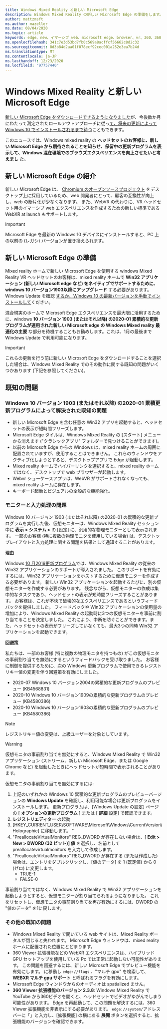 ```yaml
---
title: Windows Mixed Reality と新しい Microsoft Edge
description: Windows Mixed Reality の新しい Microsoft Edge の準備をします。 予想される変更、検索対象の更新、および既知の問題が含まれます。
author: mattzmsft
ms.author: mazeller
ms.date: 08/04/2020
ms.topic: article
keywords: edge、new、イマーシブ web、microsoft edge、browser、vr、360、360 video、360 viewer、webxr、webvr
ms.openlocfilehash: 341c7e3d53bd7fb0c569a8acffcf56662c8d2c32
ms.sourcegitcommit: 8d3b84d2aa01f078ecf92cec001a252e3ea7b24d
ms.translationtype: MT
ms.contentlocale: ja-JP
ms.lasthandoff: 12/23/2020
ms.locfileid: "97757440"
---
```

# <a name="windows-mixed-reality-and-the-new-microsoft-edge"></a>Windows Mixed Reality と新しい Microsoft Edge

[新しい Microsoft Edge をダウンロードできるようになりました](https://blogs.windows.com/windowsexperience/?p=173496)が、今後数か月にわたって測定されたロールアウトアプローチに従っ[て、将来の更新によって Windows 10 でインストールされるまで待つ](https://blogs.windows.com/msedgedev/2020/01/15/upgrading-new-microsoft-edge-79-chromium/)こともできます。 

このニュースでは、Windows mixed reality の **ヘッドセットのお客様に、新しい Microsoft Edge から期待されることを知らせ、保留中の更新プログラムを表示して、Windows 混在環境でのブラウズエクスペリエンスを向上させたいと考えまし** た。

## <a name="introducing-the-new-microsoft-edge"></a>新しい Microsoft Edge の紹介

新しい Microsoft Edge は、 [Chromium のオープンソースプロジェクト](https://blogs.windows.com/windowsexperience/2018/12/06/microsoft-edge-making-the-web-better-through-more-open-source-collaboration/) をデスクトップ上に採用しているため、web 開発者にとって、顧客の互換性が向上し、web の断片化が少なくなります。 また、WebVR の代わりに、VR ヘッドセット用のイマーシブ web エクスペリエンスを作成するための新しい標準である WebXR at launch もサポートします。

>[!IMPORTANT]
>Microsoft Edge を最新の Windows 10 デバイスにインストールすると、PC 上の以前の (レガシ) バージョンが置き換えられます。

## <a name="getting-ready-for-the-new-microsoft-edge"></a>新しい Microsoft Edge の準備

Mixed reality ホームで新しい Microsoft Edge を使用する windows Mixed Reality VR ヘッドセットのお客様は、mixed reality ホームで **Win32 アプリケーション (新しい Microsoft edge など) をネイティブでサポートするために、windows 10 バージョン1903以降にアップグレード** する必要があります。 Windows Update を確認 [するか、Windows 10 の最新バージョンを手動でインストールして](https://www.microsoft.com/en-us/software-download/windows10)ください。

混合現実のホームで Microsoft Edge エクスペリエンスを最大限に活用するために、windows **10 バージョン 1903 (またはそれ以降) の2020-01 累積的な更新プログラムが適用された新しい Microsoft edge の Windows Mixed reality 最適化の主要** な部分を待機することもお勧めします。これは、1月の最後まで Windows Update で利用可能になります。

>[!IMPORTANT]
>これらの更新を行う前に新しい Microsoft Edge をダウンロードすることを選択した場合は、Windows Mixed Reality でのその動作に関する既知の問題がいくつかあります (下記を参照してください)。

## <a name="known-issues"></a>既知の問題

### <a name="known-issues-resolved-by-the-2020-01-cumulative-update-for-windows-10-version-1903-or-later"></a>Windows 10 バージョン 1903 (またはそれ以降) の2020-01 累積更新プログラムによって解決された既知の問題

- 新しい Microsoft Edge を含む任意の Win32 アプリを起動すると、ヘッドセットの表示が短時間フリーズします。
- Microsoft Edge タイルは、Windows Mixed Reality の [スタート] メニューから消えます ("クラシックアプリ" フォルダーで見つけることができます)。
- 以前の Microsoft Edge からの Windows は、mixed reality ホームの周囲に配置されていますが、使用することはできません。 これらのウィンドウをアクティブ化しようとすると、デスクトップアプリで Edge が起動します。
- Mixed reality ホームでハイパーリンクを選択すると、mixed reality ホームではなく、デスクトップで web ブラウザーが起動します。
- Webvr ショーケースアプリは、WebVR がサポートされなくなっても、mixed reality ホームに存在します。
- キーボード起動とビジュアルの全般的な機能強化。

### <a name="monitor-and-input-handling-issues"></a>モニターと入力処理の問題

Windows 10 バージョン 1903 (またはそれ以降) の2020-01 の累積的な更新プログラムを実行した後、仮想モニターは、Windows Mixed Reality セッション中に **表示 > システム >** の [設定] に、汎用的な物理モニターとして表示されます。 一部のお客様 (特に複数の物理モニタを使用している場合) は、デスクトップレイアウトと入力処理に関する問題を結果として通知することがあります。

**理由**

Windows [10 月2019更新プログラム](https://docs.microsoft.com/windows/mixed-reality/enthusiast-guide/release-notes-may-2019)では、Windows Mixed Reality の従来の Win32 アプリケーションのサポートが導入されました。 このサポートを有効にするには、Win32 アプリケーションをホストするために仮想モニターを作成する必要があります。 新しい Win32 アプリケーションを起動するたびに、別の仮想モニターを作成する必要があります。 残念ながら、仮想モニターの作成は集中的なタスクであり、ヘッドセットの表示が短時間フリーズすることがあります。 お客様は、これが不快で破壊的なエクスペリエンスであるというフィードバックを提供しました。 フィードバックや Win32 アプリケーションの使用量の増加により、Windows Mixed Reality の起動時に3つの仮想モニターを事前に割り当てることを決定しました。 これにより、中断を防ぐことができます。また、ヘッドセットの表示がフリーズしていなくても、最大3つの同時 Win32 アプリケーションを起動できます。

**回避策**

私たちは、一部のお客様 (特に複数の物理モニタを持つもの) がこの仮想モニタの事前割り当てを無効にするというフィードバックを受け取りました。 お客様に制御を提供するために、次の Windows 更新プログラムで使用できるレジストリキー値の変更を伴う回避策を有効にしました。

- 2020-07 Windows 10 バージョン2004の累積的な更新プログラムのプレビュー (KB4568831)
- 2020-10 Windows 10 バージョン1909の累積的な更新プログラムのプレビュー (KB4580386)
- 2020-10 Windows 10 バージョン1903の累積的な更新プログラムのプレビュー (KB4580386)

>[!NOTE]
>レジストリキー値の変更は、上級ユーザーを対象としています。

>[!WARNING]
>仮想モニタの事前割り当てを無効にすると、Windows Mixed Reality で Win32 アプリケーション (ストリーム、新しい Microsoft Edge、または Google Chrome など) を起動したときにヘッドセットが短時間で表示されることがあります。

仮想モニタの事前割り当てを無効にするには:
1. 上記のいずれかの Windows 10 累積的な更新プログラムのプレビューバージョンの **Windows Update** を確認し、利用可能な場合は更新プログラムをインストールします。 更新プログラムは、[Windows Update の設定] ページの [ **オプションの更新プログラム** ] または [ **詳細** 設定] で確認できます。
2. **レジストリエディター** の起動
3. [HKEY_CURRENT_USER\SOFTWARE\Microsoft\Windows\CurrentVersion\Holographic] に移動します。 \"
4. "PreallocateVirtualMonitors" REG_DWORD が存在しない場合は、[ **Edit > New > DWORD (32 ビット)] 値** を選択し、名前として preallocatevirtualmonitors を入力して作成します。
5. "PreallocateVirtualMonitors" REG_DWORD が存在する (または作成した) 場合は、エントリをダブルクリックし、[値のデータ] を 1 (既定値) から 0 (ゼロ) に変更します。
    * TRUE-1
    * FALSE-0

事前割り当てではなく、Windows Mixed Reality で Win32 アプリケーションを起動しようとすると、仮想モニターが割り当てられるようになりました。 これをリセットし、仮想モニタの事前割り当てを再び有効にするには、DWORD の "値のデータ" を1に戻します。

### <a name="other-known-issues"></a>その他の既知の問題

-   Windows Mixed Reality で開いている web サイトは、Mixed Reality ポータルが閉じると失われます。 Microsoft Edge ウィンドウは、mixed reality ホームに配置された位置にとどまります。
- 360 Viewer 拡張機能などの WebXR エクスペリエンスは、ハイブリッド GPU セットアップを使用している Pc では正常に起動しない可能性があります。 この問題を回避するには、新しい Microsoft Edge でプレビュー機能を有効にします。 に移動し `edge://flags` 、"マルチ gpu" を検索して、 **WEBXR マルチ gpu サポート** と呼ばれるフラグを有効にします。
-   Microsoft Edge ウィンドウからのオーディオは spatialized ません。
-   **360 Viewer 拡張機能のバージョン 2.3.8**: Windows Mixed Reality で YouTube から360ビデオを開くと、ヘッドセットでビデオがゆがんでしまう可能性があります。 Edge を再起動して、この問題を解決するには、360 Viewer 拡張機能を非表示にする必要があります。 `edge://system/`アドレスバーに「」と入力し、[拡張機能] の横にある **展開** ボタンを選択すると、拡張機能のバージョンを確認できます。
